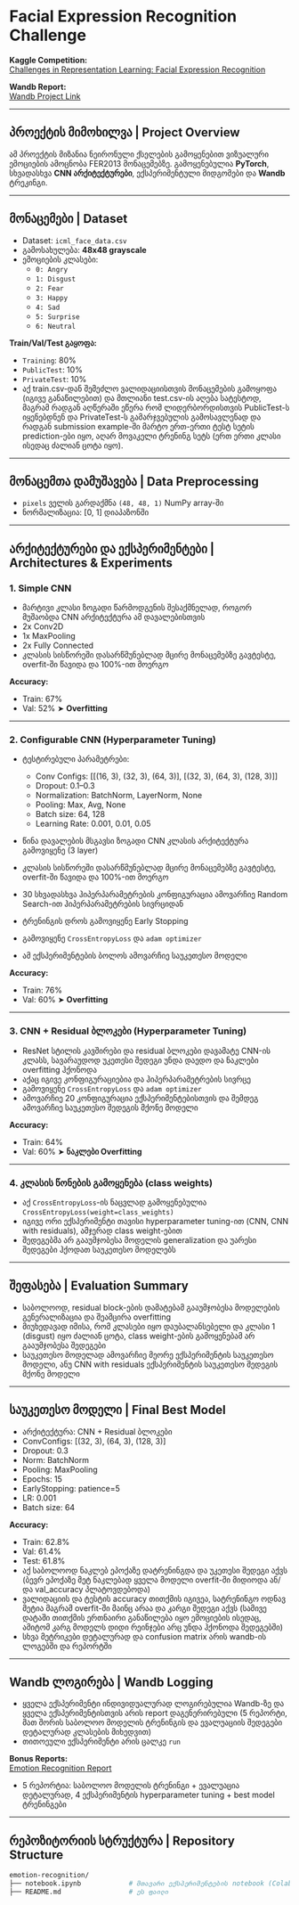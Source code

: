 # Facial Expression Recognition Challenge 

**Kaggle Competition:**  
[Challenges in Representation Learning: Facial Expression Recognition](https://www.kaggle.com/competitions/challenges-in-representation-learning-facial-expression-recognition-challenge)

**Wandb Report:**  
[Wandb Project Link](https://wandb.ai/mrekh21-free-university-of-tbilisi-/emotion_recognition?nw=nwusermrekh21)

---

## პროექტის მიმოხილვა | Project Overview

ამ პროექტის მიზანია ნეირონული ქსელების გამოყენებით ვიზუალური ემოციების ამოცნობა FER2013 მონაცემებზე. გამოყენებულია **PyTorch**, სხვადასხვა **CNN არქიტექტურები**, ექსპერიმენტული მიდგომები და **Wandb** ტრეკინგი.

---

## მონაცემები | Dataset

- Dataset: `icml_face_data.csv`  
- გამოსახულება: **48x48 grayscale**  
- ემოციების კლასები:
  - `0: Angry`
  - `1: Disgust`
  - `2: Fear`
  - `3: Happy`
  - `4: Sad`
  - `5: Surprise`
  - `6: Neutral`

 **Train/Val/Test გაყოფა:**
- `Training`: 80%
- `PublicTest`: 10%
- `PrivateTest`: 10%
- აქ train.csv-დან შემეძლო ვალიდაციისთვის მონაცემების გამოყოფა (იგივე განაწილებით) და მთლიანი test.csv-ის აღება სატესტოდ, მაგრამ რადგან აღწერაში ეწერა რომ ლიდერბორდისთვის PublicTest-ს იყენებდნენ და PrivateTest-ს გამარჯვებულის გამოსავლენად და რადგან submission example-ში მარტო ერთ-ერთი ტესტ სეტის prediction-ები იყო, აღარ მოვაკელი ტრენინგ სეტს (ერთ ერთი კლასი ისედაც ძალიან ცოტა იყო). 

---

## მონაცემთა დამუშავება | Data Preprocessing

- `pixels` ველის გარდაქმნა `(48, 48, 1)` NumPy array-ში
- ნორმალიზაცია: [0, 1] დიაპაზონში

---

## არქიტექტურები და ექსპერიმენტები | Architectures & Experiments

### 1. Simple CNN

- მარტივი კლასი ზოგადი წარმოდგენის შესაქმნელად, როგორ მუშაობდა CNN არქიტექტურა ამ დავალებისთვის
- 2x Conv2D  
- 1x MaxPooling  
- 2x Fully Connected
- კლასის სისწორეში დასარწმუნებლად მცირე მონაცემებზე გავტესტე, overfit-ში წავიდა და 100%-ით მოერგო

**Accuracy:**  
- Train: 67%  
- Val: 52% ➤ **Overfitting**

---

### 2. Configurable CNN (Hyperparameter Tuning)

- ტესტირებული პარამეტრები:
  - Conv Configs: [[(16, 3), (32, 3), (64, 3)], [(32, 3), (64, 3), (128, 3)]]
  - Dropout: 0.1–0.3
  - Normalization: BatchNorm, LayerNorm, None
  - Pooling: Max, Avg, None
  - Batch size: 64, 128
  - Learning Rate: 0.001, 0.01, 0.05
    
- წინა დავალების მსგავსი ზოგადი CNN კლასის არქიტექტურა გამოვიყენე (3 layer)
- კლასის სისწორეში დასარწმუნებლად მცირე მონაცემებზე გავტესტე, overfit-ში წავიდა და 100%-ით მოერგო
- 30 სხვადასხვა ჰიპერპარამეტრების კონფიგურაცია ამოვარჩიე Random Search-ით ჰიპერპარამეტრების სივრციდან
- ტრენინგის დროს გამოვიყენე Early Stopping
- გამოვიყენე `CrossEntropyLoss` და `adam optimizer`
- ამ ექსპერიმენტების ბოლოს ამოვარჩიე საუკეთესო მოდელი
  
**Accuracy:**  
- Train: 76%  
- Val: 60% ➤ **Overfitting**

---

### 3. CNN + Residual ბლოკები (Hyperparameter Tuning)

- ResNet სტილის კავშირები და residual ბლოკები დავამატე CNN-ის კლასს, სავარაუდოდ უკეთესი შედეგი უნდა დაედო და ნაკლები overfitting ჰქონოდა 
- აქაც იგივე კონფიგურაციებია და ჰიპერპარამეტრების სივრცე
- გამოვიყენე `CrossEntropyLoss` და `adam optimizer`
- ამოვარჩიე 20 კონფიგურაცია ექსპერიმენტებისთვის და შემდეგ ამოვარჩიე საუკეთესო შედეგის მქონე მოდელი

**Accuracy:**  
- Train: 64%  
- Val: 60% ➤ **ნაკლები Overfitting**

---

### 4. კლასის წონების გამოყენება (class weights)

- აქ `CrossEntropyLoss`-ის ნაცვლად გამოყენებულია `CrossEntropyLoss(weight=class_weights)`
- იგივე ორი ექსპერიმენტი თავისი hyperparameter tuning-ით (CNN, CNN with residuals), ამჯერად class weight-ებით
- შედეგებმა არ გააუმჯობესა მოდელის generalization და უარესი შედეგები ჰქოდათ საუკეთესო მოდელებს

---

##  შეფასება | Evaluation Summary

- საბოლოოდ, residual block-ების დამატებამ გააუმჯობესა მოდელების გენერალიზაცია და შეამცირა overfitting
- მიუხედავად იმისა, რომ კლასები იყო დაუბალანსებელი და კლასი 1 (disgust) იყო ძალიან ცოტა, class weight-ების გამოყენებამ არ გააუმჯობესა შედეგები
- საუკეთესო მოდელად ამოვარჩიე მეორე ექსპერიმენტის საუკეთესო მოდელი, ანუ CNN with residuals ექსპერიმენტის საუკეთესო შედეგის მქონე მოდელი

---

## საუკეთესო მოდელი | Final Best Model

- არქიტექტურა: CNN + Residual ბლოკები
- ConvConfigs: [(32, 3), (64, 3), (128, 3)]
- Dropout: 0.3  
- Norm: BatchNorm  
- Pooling: MaxPooling  
- Epochs: 15  
- EarlyStopping: patience=5  
- LR: 0.001  
- Batch size: 64  

**Accuracy:**
- Train: 62.8%  
- Val: 61.4%  
- Test: 61.8%
- აქ საბოლოოდ ნაკლებ ეპოქაზე დატრენინგდა და უკეთესი შედეგი აქვს (ბევრ ეპოქაზე მეტ ნაკლებად ყველა მოდელი overfit-ში მიდიოდა ან/და val_accuracy პლატოვდებოდა)
- ვალიდაციის და ტესტის accuracy თითქმის იგივეა, სატრენინგო ოდნავ მეტია მაგრამ overfit-ში მაინც არაა და კარგი შედეგი აქვს (სამივე დატაში თითქმის ერთნაირი განაწილება იყო ემოციების ისედაც, ამიტომ კარგ მოდელს დიდი რეინჯები არც უნდა ჰქონოდა შედეგებში)
- სხვა მეტრიკები დეტალურად და confusion matrix არის wandb-ის ლოგებში და რეპორტში

---

## Wandb ლოგირება | Wandb Logging

- ყველა ექსპერიმენტი ინდივიდუალურად ლოგირებულია Wandb-ზე და ყველა ექსპერიმენტისთვის არის report დაგენერირებული (5 რეპორტი, მათ შორის საბოლოო მოდელის ტრენინგის და ევალუაციის შედეგები დეტალურად კლასების მიხედვით)
- თითოეული ექსპერიმენტი არის ცალკე `run`

**Bonus Reports:**  
[Emotion Recognition Report](https://wandb.ai/mrekh21-free-university-of-tbilisi-/emotion_recognition/reportlist)
- 5 რეპორტია: საბოლოო მოდელის ტრენინგი + ევალუაცია დეტალურად, 4 ექსპერიმენტის hyperparameter tuning + best model ტრენინგები

---

## რეპოზიტორიის სტრუქტურა | Repository Structure

```bash
emotion-recognition/
├── notebook.ipynb            # მთავარი ექსპერიმენტების notebook (Colab)
├── README.md                 # ეს ფაილი

